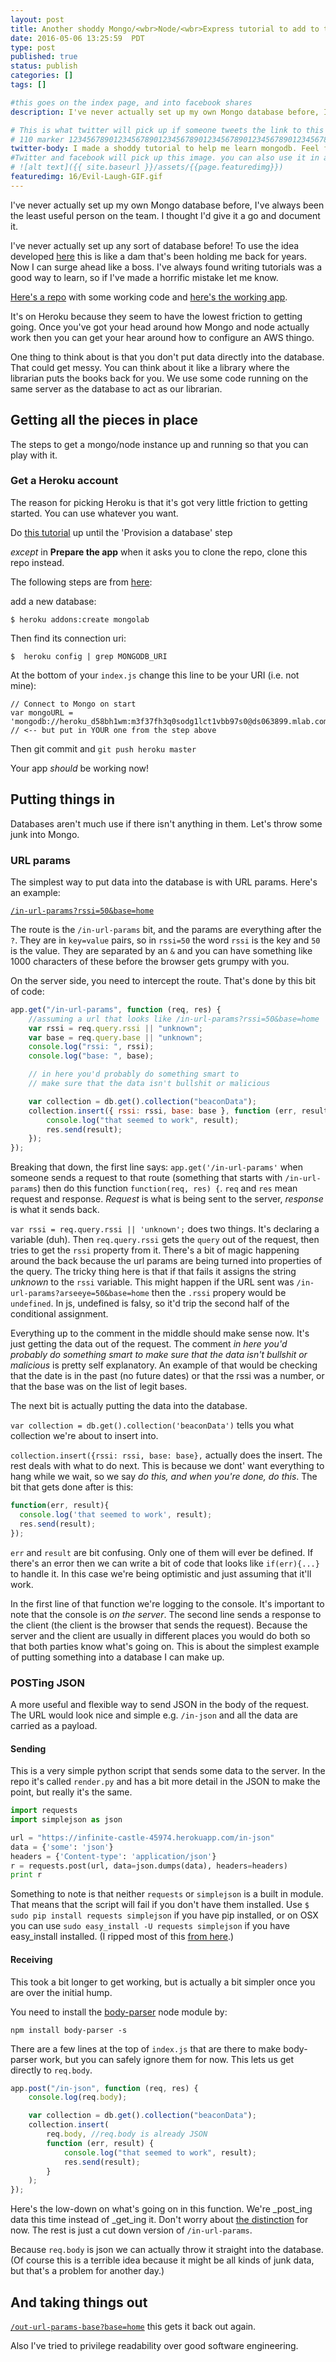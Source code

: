 ```yaml
---
layout: post
title: Another shoddy Mongo/<wbr>Node/<wbr>Express tutorial to add to the pile
date: 2016-05-06 13:25:59  PDT
type: post
published: true
status: publish
categories: []
tags: []

#this goes on the index page, and into facebook shares
description: I've never actually set up my own Mongo database before, I've always been the least useful person on the team. I thought I'd give it a go and document it.

# This is what twitter will pick up if someone tweets the link to this page
# 110 marker 1234567890123456789012345678901234567890123456789012345678901234567890123456789012345678901234567890123456789
twitter-body: I made a shoddy tutorial to help me learn mongodb. Feel free to tear strips off it.
#Twitter and facebook will pick up this image. you can also use it in a post with:
# ![alt text]({{ site.baseurl }}/assets/{{page.featuredimg}})
featuredimg: 16/Evil-Laugh-GIF.gif
---
```


I've never actually set up my own Mongo database before, I've always been the least useful person on the team. I thought I'd give it a go and document it.

I've never actually set up any sort of database before! To use the idea developed [here](http://notionparallax.co.uk/2016/progress-enabling-more-progress) this is like a dam that's been holding me back for years. Now I can surge ahead like a boss. I've always found writing tutorials was a good way to learn, so if I've made a horrific mistake let me know.

[Here's a repo](https://github.com/notionparallax/SimpleMongNode) with some working code and [here's the working app](https://infinite-castle-45974.herokuapp.com/).

It's on Heroku because they seem to have the lowest friction to getting going. Once you've got your head around how Mongo and node actually work then you can get your hear around how to configure an AWS thingo.

One thing to think about is that you don't put data directly into the database. That could get messy. You can think about it like a library where the librarian puts the books back for you. We use some code running on the same server as the database to act as our librarian.

## Getting all the pieces in place

The steps to get a mongo/node instance up and running so that you can play with it.

### Get a Heroku account

The reason for picking Heroku is that it's got very little friction to getting started. You can use whatever you want.

Do [this tutorial](https://devcenter.heroku.com/articles/getting-started-with-nodejs##introduction) up until the 'Provision a database' step

_except_ in **Prepare the app** when it asks you to clone the repo, clone this repo instead.

The following steps are from [here](https://devcenter.heroku.com/articles/mongolab##adding-mlab-as-a-heroku-add-on):

add a new database:

    $ heroku addons:create mongolab

Then find its connection uri:

    $  heroku config | grep MONGODB_URI

At the bottom of your `index.js` change this line to be your URI (i.e. not mine):

    // Connect to Mongo on start
    var mongoURL = 'mongodb://heroku_d58bh1wm:m3f37fh3q0sodg1lct1vbb97s0@ds063899.mlab.com:63899/heroku_d58bh1wm'; // <-- but put in YOUR one from the step above

Then git commit and `git push heroku master`

Your app _should_ be working now!

## Putting things in

Databases aren't much use if there isn't anything in them. Let's throw some junk into Mongo.

### URL params

The simplest way to put data into the database is with URL params. Here's an example:

[`/in-url-params?rssi=50&base=home`](https://infinite-castle-45974.herokuapp.com/in-url-params?rssi=50&base=home)

The route is the `/in-url-params` bit, and the params are everything after the `?`. They are in `key=value` pairs, so in `rssi=50` the word `rssi` is the key and `50` is the value. They are separated by an `&` and you can have something like 1000 characters of these before the browser gets grumpy with you.

On the server side, you need to intercept the route. That's done by this bit of code:

```js
app.get("/in-url-params", function (req, res) {
    //assuming a url that looks like /in-url-params?rssi=50&base=home
    var rssi = req.query.rssi || "unknown";
    var base = req.query.base || "unknown";
    console.log("rssi: ", rssi);
    console.log("base: ", base);

    // in here you'd probably do something smart to
    // make sure that the data isn't bullshit or malicious

    var collection = db.get().collection("beaconData");
    collection.insert({ rssi: rssi, base: base }, function (err, result) {
        console.log("that seemed to work", result);
        res.send(result);
    });
});
```

Breaking that down, the first line says: `app.get('/in-url-params'` when someone sends a request to that route (something that starts with `/in-url-params`) then do this function `function(req, res) {`. `req` and `res` mean request and response. _Request_ is what is being sent to the server, _response_ is what it sends back.

`var rssi = req.query.rssi || 'unknown';` does two things. It's declaring a variable (duh). Then `req.query.rssi` gets the `query` out of the request, then tries to get the `rssi` property from it. There's a bit of magic happening around the back because the url params are being turned into properties of the query. The tricky thing here is that if that fails it assigns the string _unknown_ to the `rssi` variable. This might happen if the URL sent was `/in-url-params?arseeye=50&base=home` then the `.rssi` propery would be `undefined`. In js, undefined is falsy, so it'd trip the second half of the conditional assignment.

Everything up to the comment in the middle should make sense now. It's just getting the data out of the request. The comment _in here you'd probably do something smart to make sure that the data isn't bullshit or malicious_ is pretty self explanatory. An example of that would be checking that the date is in the past (no future dates) or that the rssi was a number, or that the base was on the list of legit bases.

The next bit is actually putting the data into the database.

`var collection = db.get().collection('beaconData')` tells you what collection we're about to insert into.

`collection.insert({rssi: rssi, base: base},` actually does the insert. The rest deals with what to do next. This is because we dont' want everything to hang while we wait, so we say _do this, and when you're done, do this_. The bit that gets done after is this:

```js
function(err, result){
  console.log('that seemed to work', result);
  res.send(result);
});
```

`err` and `result` are bit confusing. Only one of them will ever be defined. If there's an error then we can write a bit of code that looks like `if(err){...}` to handle it. In this case we're being optimistic and just assuming that it'll work.

In the first line of that function we're logging to the console. It's important to note that the console is _on the server_. The second line sends a response to the client (the client is the browser that sends the request). Because the server and the client are usually in different places you would do both so that both parties know what's going on. This is about the simplest example of putting something into a database I can make up.

### POSTing JSON

A more useful and flexible way to send JSON in the body of the request. The URL would look nice and simple e.g. `/in-json` and all the data are carried as a payload.

#### Sending

This is a very simple python script that sends some data to the server. In the repo it's called `render.py` and has a bit more detail in the JSON to make the point, but really it's the same.

```python
import requests
import simplejson as json

url = "https://infinite-castle-45974.herokuapp.com/in-json"
data = {'some': 'json'}
headers = {'Content-type': 'application/json'}
r = requests.post(url, data=json.dumps(data), headers=headers)
print r
```

Something to note is that neither `requests` or `simplejson` is a built in module. That means that the script will fail if you don't have them installed. Use `$ sudo pip install requests simplejson` if you have pip installed, or
on OSX you can use `sudo easy_install -U requests simplejson` if you have easy_install installed. (I ripped most of this [from here](http://stackoverflow.com/questions/17309288/importerror-no-module-named-requests).)

#### Receiving

This took a bit longer to get working, but is actually a bit simpler once you are over the initial hump.

You need to install the [body-parser](https://www.npmjs.com/package/body-parser) node module by:

`npm install body-parser -s`

There are a few lines at the top of `index.js` that are there to make body-parser work, but you can safely ignore them for now. This lets us get directly to `req.body`.

```js
app.post("/in-json", function (req, res) {
    console.log(req.body);

    var collection = db.get().collection("beaconData");
    collection.insert(
        req.body, //req.body is already JSON
        function (err, result) {
            console.log("that seemed to work", result);
            res.send(result);
        }
    );
});
```

Here's the low-down on what's going on in this function. We're \_post_ing data this time instead of \_get_ing it. Don't worry about [the distinction](http://stackoverflow.com/questions/3477333/what-is-the-difference-between-post-and-get) for now. The rest is just a cut down version of `/in-url-params`.

Because `req.body` is json we can actually throw it straight into the database. (Of course this is a terrible idea because it might be all kinds of junk data, but that's a problem for another day.)

## And taking things out

[`/out-url-params-base?base=home`](https://infinite-castle-45974.herokuapp.com/out-url-params-base?base=home) this gets it back out again.

Also I've tried to privilege readability over good software engineering.
